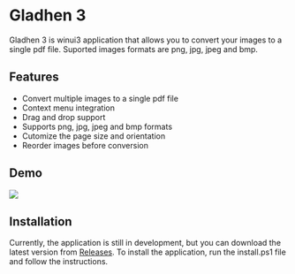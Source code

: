 # Gladhen 3
Gladhen 3 is winui3 application that allows you to convert your images to a single pdf file. Suported images formats are png, jpg, jpeg and bmp.

## Features
- Convert multiple images to a single pdf file
- Context menu integration
- Drag and drop support
- Supports png, jpg, jpeg and bmp formats
- Cutomize the page size and orientation
- Reorder images before conversion

## Demo
![](docs/demo.gif)

## Installation
Currently, the application is still in development, but you can download the latest version from [Releases](https://github.com/armiaab/Gladhen3/releases).
To install the application, run the install.ps1 file and follow the instructions.
